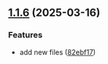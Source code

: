 ## [1.1.6](https://github.com/dserebryakova/study_2024-2025_os-intro/compare/v1.0.60...v1.1.6) (2025-03-16)


### Features

* add new files ([82ebf17](https://github.com/dserebryakova/study_2024-2025_os-intro/commit/82ebf17974338f4853afe73ba760e1d6d865ef3a))



